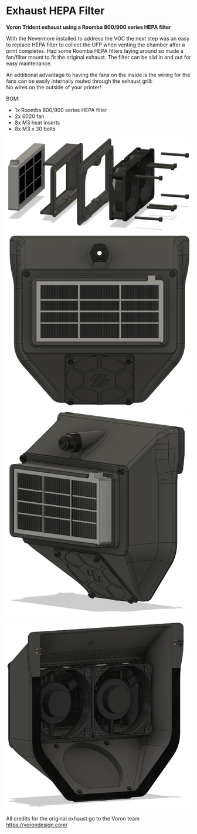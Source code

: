 # Exhaust HEPA Filter

**Voron Trident exhaust using a Roomba 800/900 series HEPA filter**

With the Nevermore installed to address the VOC the next step was an easy to replace HEPA filter to collect the UFP when venting the chamber after a print completes. Had some Roomba HEPA filters laying around so made a fan/filter mount to fit the original exhaust. The filter can be slid in and out for easy maintenance.

An additional advantage to having the fans on the inside is the wiring for the fans can be easily internally routed through the exhaust grill:   
No wires on the outside of your printer!

BOM:
- 1x Roomba 800/900 series HEPA filter
- 2x 6020 fan
- 8x M3 heat inserts
- 8x M3 x 30 bolts

![](./images/Exhaust_HEPA_Filter_4.PNG)
![](./images/Exhaust_HEPA_Filter_1.PNG)
![](./images/Exhaust_HEPA_Filter_2.PNG)
![](./images/Exhaust_HEPA_Filter_3.PNG)

All credits for the original exhaust go to the Voron team 
https://vorondesign.com/

